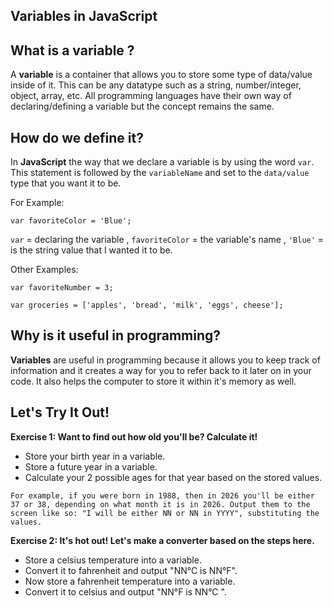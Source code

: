 ## Variables in JavaScript 


## What is a variable ?
A **variable** is a container that allows you to store some type of data/value inside of it. This can be any datatype such as a string, number/integer, object, array, etc. All programming languages have their own way of declaring/defining a variable but the concept remains the same. 


## How do we define it? 
In **JavaScript** the way that we declare a variable is by using the word `var`. This statement is followed by the `variableName` and set to the `data/value` type that you want it to be. 

For Example: 

`var favoriteColor = 'Blue';`

`var` = declaring the variable , `favoriteColor` = the variable's name , `'Blue'` = is the string value that I wanted it to be. 


Other Examples: 

`var favoriteNumber = 3;`

`var groceries = ['apples', 'bread', 'milk', 'eggs', cheese'];` 


## Why is it useful in programming? 
**Variables** are useful in programming because it allows you to keep track of information and it creates a way for you to refer back to it later on in your code. It also helps the computer to store it within it's memory as well.


## Let's Try It Out! 

**Exercise 1: Want to find out how old you'll be? Calculate it!**

* Store your birth year in a variable.
* Store a future year in a variable.
* Calculate your 2 possible ages for that year based on the stored values.

`For example, if you were born in 1988, then in 2026 you'll be either 37 or 38, depending on what month it is in 2026. Output them to the screen like so: "I will be either NN or NN in YYYY", substituting the values.`


**Exercise 2: It's hot out! Let's make a converter based on the steps here.**

* Store a celsius temperature into a variable.
* Convert it to fahrenheit and output "NN°C is NN°F".
* Now store a fahrenheit temperature into a variable.
* Convert it to celsius and output "NN°F is NN°C ".






